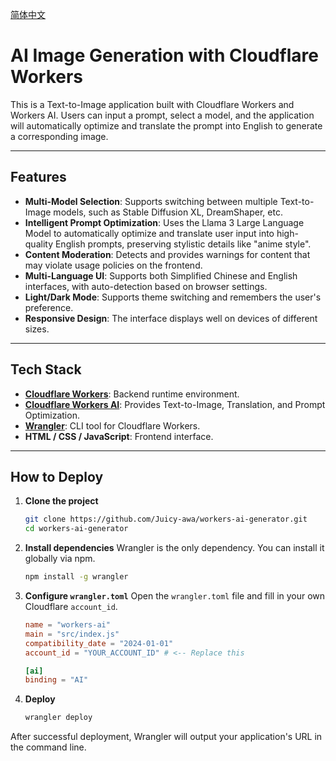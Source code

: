 [简体中文](README.zh-CN.md)

# AI Image Generation with Cloudflare Workers

This is a Text-to-Image application built with Cloudflare Workers and Workers AI. Users can input a prompt, select a model, and the application will automatically optimize and translate the prompt into English to generate a corresponding image.

---

## Features

- **Multi-Model Selection**: Supports switching between multiple Text-to-Image models, such as Stable Diffusion XL, DreamShaper, etc.
- **Intelligent Prompt Optimization**: Uses the Llama 3 Large Language Model to automatically optimize and translate user input into high-quality English prompts, preserving stylistic details like "anime style".
- **Content Moderation**: Detects and provides warnings for content that may violate usage policies on the frontend.
- **Multi-Language UI**: Supports both Simplified Chinese and English interfaces, with auto-detection based on browser settings.
- **Light/Dark Mode**: Supports theme switching and remembers the user's preference.
- **Responsive Design**: The interface displays well on devices of different sizes.

---

## Tech Stack

- **[Cloudflare Workers](https://workers.cloudflare.com/)**: Backend runtime environment.
- **[Cloudflare Workers AI](https://developers.cloudflare.com/workers-ai/)**: Provides Text-to-Image, Translation, and Prompt Optimization.
- **[Wrangler](https://developers.cloudflare.com/workers/wrangler/)**: CLI tool for Cloudflare Workers.
- **HTML / CSS / JavaScript**: Frontend interface.

---

## How to Deploy

1.  **Clone the project**
    ```bash
    git clone https://github.com/Juicy-awa/workers-ai-generator.git
    cd workers-ai-generator
    ```

2.  **Install dependencies**
    Wrangler is the only dependency. You can install it globally via npm.
    ```bash
    npm install -g wrangler
    ```

3.  **Configure `wrangler.toml`**
    Open the `wrangler.toml` file and fill in your own Cloudflare `account_id`.
    ```toml
    name = "workers-ai"
    main = "src/index.js"
    compatibility_date = "2024-01-01"
    account_id = "YOUR_ACCOUNT_ID" # <-- Replace this

    [ai]
    binding = "AI"
    ```

4.  **Deploy**
    ```bash
    wrangler deploy
    ```

After successful deployment, Wrangler will output your application's URL in the command line.
